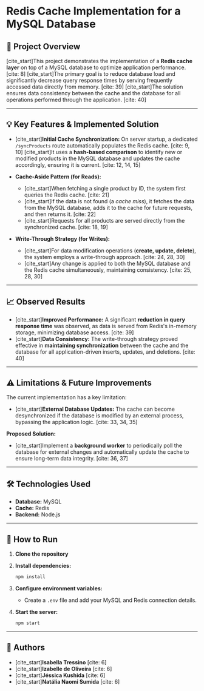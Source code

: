 # Redis Cache Implementation for a MySQL Database

## 🔹 Project Overview

[cite_start]This project demonstrates the implementation of a **Redis cache layer** on top of a MySQL database to optimize application performance. [cite: 8] [cite_start]The primary goal is to reduce database load and significantly decrease query response times by serving frequently accessed data directly from memory. [cite: 39] [cite_start]The solution ensures data consistency between the cache and the database for all operations performed through the application. [cite: 40]

---

## 💡 Key Features & Implemented Solution

* [cite_start]**Initial Cache Synchronization:** On server startup, a dedicated `/syncProducts` route automatically populates the Redis cache. [cite: 9, 10] [cite_start]It uses a **hash-based comparison** to identify new or modified products in the MySQL database and updates the cache accordingly, ensuring it is current. [cite: 12, 14, 15]

* **Cache-Aside Pattern (for Reads):**
    * [cite_start]When fetching a single product by ID, the system first queries the Redis cache. [cite: 21]
    * [cite_start]If the data is not found (a *cache miss*), it fetches the data from the MySQL database, adds it to the cache for future requests, and then returns it. [cite: 22]
    * [cite_start]Requests for all products are served directly from the synchronized cache. [cite: 18, 19]

* **Write-Through Strategy (for Writes):**
    * [cite_start]For data modification operations (**create, update, delete**), the system employs a write-through approach. [cite: 24, 28, 30]
    * [cite_start]Any change is applied to both the MySQL database and the Redis cache simultaneously, maintaining consistency. [cite: 25, 28, 30]

---

## 📈 Observed Results

* [cite_start]**Improved Performance:** A significant **reduction in query response time** was observed, as data is served from Redis's in-memory storage, minimizing database access. [cite: 39]
* [cite_start]**Data Consistency:** The write-through strategy proved effective in **maintaining synchronization** between the cache and the database for all application-driven inserts, updates, and deletions. [cite: 40]

---

## ⚠️ Limitations & Future Improvements

The current implementation has a key limitation:

* [cite_start]**External Database Updates:** The cache can become desynchronized if the database is modified by an external process, bypassing the application logic. [cite: 33, 34, 35]

**Proposed Solution:**
* [cite_start]Implement a **background worker** to periodically poll the database for external changes and automatically update the cache to ensure long-term data integrity. [cite: 36, 37]

---

## 🛠️ Technologies Used

* **Database:** MySQL
* **Cache:** Redis
* **Backend:** Node.js

---

## 🚀 How to Run

1.  **Clone the repository**
2.  **Install dependencies:**
    ```bash
    npm install
    ```
3.  **Configure environment variables:**
    * Create a `.env` file and add your MySQL and Redis connection details.

4.  **Start the server:**
    ```bash
    npm start
    ```

---

## 👥 Authors

* [cite_start]**Isabella Tressino** [cite: 6]
* [cite_start]**Izabelle de Oliveira** [cite: 6]
* [cite_start]**Jéssica Kushida** [cite: 6]
* [cite_start]**Natália Naomi Sumida** [cite: 6]
